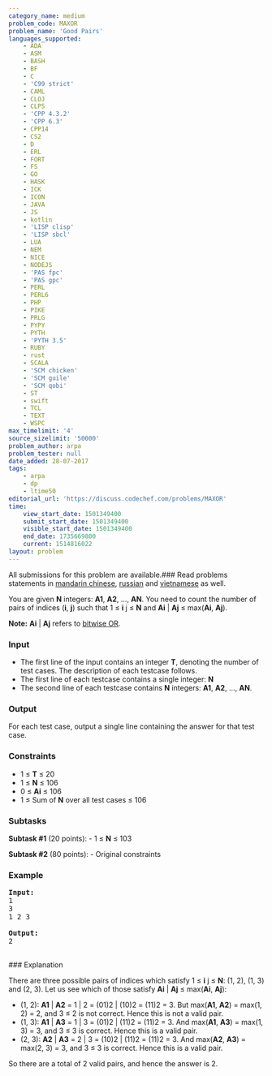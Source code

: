 ```yaml
---
category_name: medium
problem_code: MAXOR
problem_name: 'Good Pairs'
languages_supported:
    - ADA
    - ASM
    - BASH
    - BF
    - C
    - 'C99 strict'
    - CAML
    - CLOJ
    - CLPS
    - 'CPP 4.3.2'
    - 'CPP 6.3'
    - CPP14
    - CS2
    - D
    - ERL
    - FORT
    - FS
    - GO
    - HASK
    - ICK
    - ICON
    - JAVA
    - JS
    - kotlin
    - 'LISP clisp'
    - 'LISP sbcl'
    - LUA
    - NEM
    - NICE
    - NODEJS
    - 'PAS fpc'
    - 'PAS gpc'
    - PERL
    - PERL6
    - PHP
    - PIKE
    - PRLG
    - PYPY
    - PYTH
    - 'PYTH 3.5'
    - RUBY
    - rust
    - SCALA
    - 'SCM chicken'
    - 'SCM guile'
    - 'SCM qobi'
    - ST
    - swift
    - TCL
    - TEXT
    - WSPC
max_timelimit: '4'
source_sizelimit: '50000'
problem_author: arpa
problem_tester: null
date_added: 28-07-2017
tags:
    - arpa
    - dp
    - ltime50
editorial_url: 'https://discuss.codechef.com/problems/MAXOR'
time:
    view_start_date: 1501349400
    submit_start_date: 1501349400
    visible_start_date: 1501349400
    end_date: 1735669800
    current: 1514816022
layout: problem
---
```

All submissions for this problem are available.### Read problems statements in [mandarin chinese](http://www.codechef.com/download/translated/LTIME50/mandarin/MAXOR.pdf), [russian](http://www.codechef.com/download/translated/LTIME50/russian/MAXOR.pdf) and [vietnamese](http://www.codechef.com/download/translated/LTIME50/vietnamese/MAXOR.pdf) as well.

You are given **N** integers: **A1**, **A2**, ..., **AN**. You need to count the number of pairs of indices (**i**, **j**) such that 1 ≤ **i** j ≤ **N** and **Ai** | **Aj** ≤ max(**Ai**, **Aj**).

**Note:** **Ai** | **Aj** refers to [bitwise OR](https://en.wikipedia.org/wiki/Bitwise_operation#OR).

### Input

- The first line of the input contains an integer **T**, denoting the number of test cases. The description of each testcase follows.
- The first line of each testcase contains a single integer: **N**
- The second line of each testcase contains **N** integers: **A1**, **A2**, ..., **AN**.

### Output

For each test case, output a single line containing the answer for that test case.

### Constraints

- 1 ≤ **T** ≤ 20
- 1 ≤ **N** ≤ 106
- 0 ≤ **Ai** ≤ 106
- 1 ≤ Sum of **N** over all test cases ≤ 106

### Subtasks

**Subtask #1** (20 points): - 1 ≤ **N** ≤ 103

**Subtask #2** (80 points): - Original constraints

### Example

<pre><b>Input:</b>
1
3
1 2 3

<b>Output:</b>
2

</pre>### Explanation
There are three possible pairs of indices which satisfy 1 ≤ **i** j ≤ **N**: (1, 2), (1, 3) and (2, 3). Let us see which of those satisfy **Ai** | **Aj** ≤ max(**Ai**, **Aj**):

- (1, 2): **A1** | **A2** = 1 | 2 = (01)2 | (10)2 = (11)2 = 3. But max(**A1**, **A2**) = max(1, 2) = 2, and 3 ≤ 2 is not correct. Hence this is not a valid pair.
- (1, 3): **A1** | **A3** = 1 | 3 = (01)2 | (11)2 = (11)2 = 3. And max(**A1**, **A3**) = max(1, 3) = 3, and 3 ≤ 3 is correct. Hence this is a valid pair.
- (2, 3): **A2** | **A3** = 2 | 3 = (10)2 | (11)2 = (11)2 = 3. And max(**A2**, **A3**) = max(2, 3) = 3, and 3 ≤ 3 is correct. Hence this is a valid pair.

So there are a total of 2 valid pairs, and hence the answer is 2.
